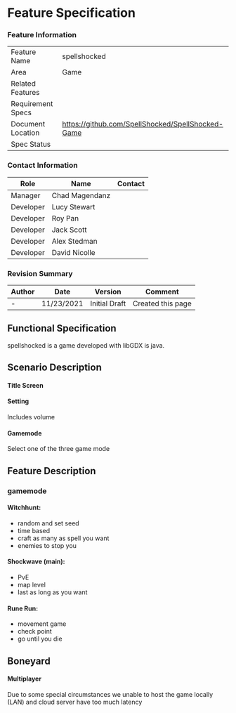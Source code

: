 # Feature Specification

### Feature Information
|||
|---|---|
|Feature Name|spellshocked|
|Area|Game|
|Related Features|
|Requirement Specs|
|Document Location|https://github.com/SpellShocked/SpellShocked-Game|
|Spec Status|

### Contact Information
|Role|Name|Contact|
|---|---|---|
|Manager|Chad Magendanz|
|Developer|Lucy Stewart|
|Developer|Roy Pan|
|Developer|Jack Scott|
|Developer|Alex Stedman|
|Developer|David Nicolle|

### Revision Summary
|Author|Date|Version|Comment|
|---|---|---|---|
|-|11/23/2021|Initial Draft|Created this page|

## Functional Specification
spellshocked is a game developed with libGDX is java.

## Scenario Description
#### Title Screen
#### Setting
Includes volume
#### Gamemode
Select one of the three game mode

## Feature Description

### gamemode
#### Witchhunt: 
- random and set seed
- time based
- craft as many as spell you want
- enemies to stop you

#### Shockwave (main): 
- PvE 
- map level 
- last as long as you want

#### Rune Run: 
- movement game 
- check point 
- go until you die 

## Boneyard
#### Multiplayer
Due to some special circumstances we unable to host the game locally (LAN) and cloud server have too much latency
